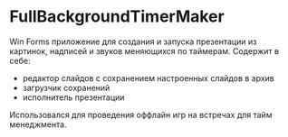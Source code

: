 # FullBackgroundTimerMaker

Win Forms приложение для создания и запуска презентации из картинок, надписей и звуков меняющихся по таймерам.
Содержит в себе:
 - редактор слайдов с сохранением настроенных слайдов в архив
 - загрузчик сохранений
 - исполнитель презентации

Использовался для проведения оффлайн игр на встречах для тайм менеджмента.
